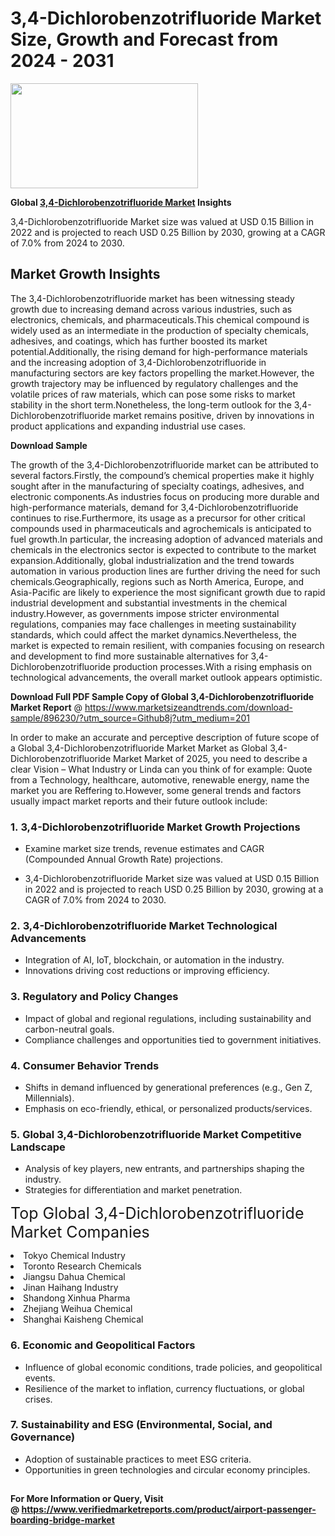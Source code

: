 <H1>3,4-Dichlorobenzotrifluoride Market Size, Growth and Forecast from 2024 - 2031</H1><img class="aligncenter size-medium wp-image-584254" src="https://thirdeyenews.in/wp-content/uploads/2024/09/Global-Market-Research-300x168.jpeg" alt="" width="300" height="168" /><p><strong>Global&nbsp;<a href="https://www.marketsizeandtrends.com/download-sample/896230/?utm_source=Github8j?utm_medium=201">3,4-Dichlorobenzotrifluoride Market</a> Insights</strong></p><p>3,4-Dichlorobenzotrifluoride Market size was valued at USD 0.15 Billion in 2022 and is projected to reach USD 0.25 Billion by 2030, growing at a CAGR of 7.0% from 2024 to 2030.</p><p><h2>Market Growth Insights</h2> <p>The 3,4-Dichlorobenzotrifluoride market has been witnessing steady growth due to increasing demand across various industries, such as electronics, chemicals, and pharmaceuticals.This chemical compound is widely used as an intermediate in the production of specialty chemicals, adhesives, and coatings, which has further boosted its market potential.Additionally, the rising demand for high-performance materials and the increasing adoption of 3,4-Dichlorobenzotrifluoride in manufacturing sectors are key factors propelling the market.However, the growth trajectory may be influenced by regulatory challenges and the volatile prices of raw materials, which can pose some risks to market stability in the short term.Nonetheless, the long-term outlook for the 3,4-Dichlorobenzotrifluoride market remains positive, driven by innovations in product applications and expanding industrial use cases.</p> <p><strong>Download Sample</strong></p> <p>The growth of the 3,4-Dichlorobenzotrifluoride market can be attributed to several factors.Firstly, the compound’s chemical properties make it highly sought after in the manufacturing of specialty coatings, adhesives, and electronic components.As industries focus on producing more durable and high-performance materials, demand for 3,4-Dichlorobenzotrifluoride continues to rise.Furthermore, its usage as a precursor for other critical compounds used in pharmaceuticals and agrochemicals is anticipated to fuel growth.In particular, the increasing adoption of advanced materials and chemicals in the electronics sector is expected to contribute to the market expansion.Additionally, global industrialization and the trend towards automation in various production lines are further driving the need for such chemicals.Geographically, regions such as North America, Europe, and Asia-Pacific are likely to experience the most significant growth due to rapid industrial development and substantial investments in the chemical industry.However, as governments impose stricter environmental regulations, companies may face challenges in meeting sustainability standards, which could affect the market dynamics.Nevertheless, the market is expected to remain resilient, with companies focusing on research and development to find more sustainable alternatives for 3,4-Dichlorobenzotrifluoride production processes.With a rising emphasis on technological advancements, the overall market outlook appears optimistic.</p> <p><span class=""><strong>Download Full PDF Sample Copy of Global 3,4-Dichlorobenzotrifluoride Market Report</strong> @ <a href="https://www.marketsizeandtrends.com/download-sample/896230/?utm_source=Github8j?utm_medium=201" target="_blank">https://www.marketsizeandtrends.com/download-sample/896230/?utm_source=Github8j?utm_medium=201</a></span></p><p>In order to make an accurate and perceptive description of future scope of a Global&nbsp;3,4-Dichlorobenzotrifluoride Market Market as Global&nbsp;3,4-Dichlorobenzotrifluoride Market Market of 2025, you need to describe a clear Vision &ndash; What Industry or Linda can you think of for example: Quote from a Technology, healthcare, automotive, renewable energy, name the market you are Reffering to.However, some general trends and factors usually impact market reports and their future outlook include:</p><h3>1.&nbsp;<strong>3,4-Dichlorobenzotrifluoride Market Growth Projections</strong></h3><ul><li>Examine market size trends, revenue estimates and CAGR (Compounded Annual Growth Rate) projections.</li><li><p>3,4-Dichlorobenzotrifluoride Market size was valued at USD 0.15 Billion in 2022 and is projected to reach USD 0.25 Billion by 2030, growing at a CAGR of 7.0% from 2024 to 2030.</p></li></ul><h3>2.&nbsp;<strong>3,4-Dichlorobenzotrifluoride Market Technological Advancements</strong></h3><ul><li>Integration of AI, IoT, blockchain, or automation in the industry.</li><li>Innovations driving cost reductions or improving efficiency.</li></ul><h3>3.&nbsp;<strong>Regulatory and Policy Changes</strong></h3><ul><li>Impact of global and regional regulations, including sustainability and carbon-neutral goals.</li><li>Compliance challenges and opportunities tied to government initiatives.</li></ul><h3>4.&nbsp;<strong>Consumer Behavior Trends</strong></h3><ul><li>Shifts in demand influenced by generational preferences (e.g., Gen Z, Millennials).</li><li>Emphasis on eco-friendly, ethical, or personalized products/services.</li></ul><h3>5.&nbsp;<strong>Global 3,4-Dichlorobenzotrifluoride Market Competitive Landscape</strong></h3><ul><li>Analysis of key players, new entrants, and partnerships shaping the industry.</li><li>Strategies for differentiation and market penetration.</li></ul><p data-pm-slice="1 1 []"><span style="color: inherit; font-family: inherit; font-size: 25px;">Top Global 3,4-Dichlorobenzotrifluoride Market Companies</span></p><div class="" data-test-id=""><p><li>Tokyo Chemical Industry</li><li> Toronto Research Chemicals</li><li> Jiangsu Dahua Chemical</li><li> Jinan Haihang Industry</li><li> Shandong Xinhua Pharma</li><li> Zhejiang Weihua Chemical</li><li> Shanghai Kaisheng Chemical</li></p></div><h3>6.&nbsp;<strong>Economic and Geopolitical Factors</strong></h3><ul><li>Influence of global economic conditions, trade policies, and geopolitical events.</li><li>Resilience of the market to inflation, currency fluctuations, or global crises.</li></ul><h3>7.&nbsp;<strong>Sustainability and ESG (Environmental, Social, and Governance)</strong></h3><ul><li>Adoption of sustainable practices to meet ESG criteria.</li><li>Opportunities in green technologies and circular economy principles.</li></ul><h2><strong style="font-size: 14px;">For More Information or Query, Visit @&nbsp;</strong><a style="background-color: #ffffff; font-size: 14px;" href="https://www.marketsizeandtrends.com/report/34-dichlorobenzotrifluoride-market/" target="_blank">https://www.verifiedmarketreports.com/product/airport-passenger-boarding-bridge-market</a></h2>